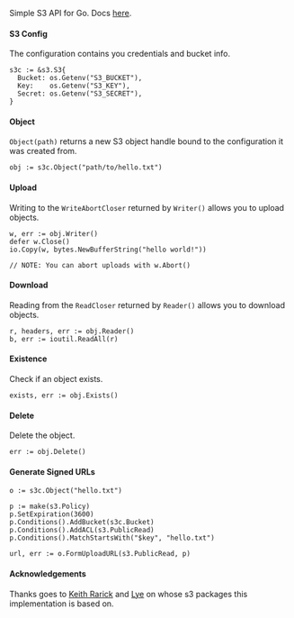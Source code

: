 Simple S3 API for Go. Docs [here](http://godoc.org/github.com/eaigner/s3).

#### S3 Config

The configuration contains you credentials and bucket info.

```
s3c := &s3.S3{
  Bucket: os.Getenv("S3_BUCKET"),
  Key:    os.Getenv("S3_KEY"),
  Secret: os.Getenv("S3_SECRET"),
}
```

#### Object

`Object(path)` returns a new S3 object handle bound to the configuration it was created from.

```
obj := s3c.Object("path/to/hello.txt")
```

#### Upload

Writing to the `WriteAbortCloser` returned by `Writer()` allows you to upload objects.

```
w, err := obj.Writer()
defer w.Close()
io.Copy(w, bytes.NewBufferString("hello world!"))

// NOTE: You can abort uploads with w.Abort()
```

#### Download

Reading from the `ReadCloser` returned by `Reader()` allows you to download objects.

```
r, headers, err := obj.Reader()
b, err := ioutil.ReadAll(r)
```

#### Existence

Check if an object exists.

```
exists, err := obj.Exists()
```

#### Delete

Delete the object.

```
err := obj.Delete()
```

#### Generate Signed URLs

```
o := s3c.Object("hello.txt")

p := make(s3.Policy)
p.SetExpiration(3600)
p.Conditions().AddBucket(s3c.Bucket)
p.Conditions().AddACL(s3.PublicRead)
p.Conditions().MatchStartsWith("$key", "hello.txt")

url, err := o.FormUploadURL(s3.PublicRead, p)
```

#### Acknowledgements

Thanks goes to [Keith Rarick](https://github.com/kr) and [Lye](https://github.com/lye) on whose s3 packages this implementation is based on.
